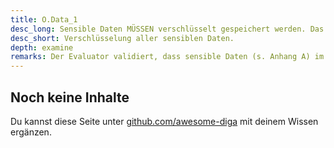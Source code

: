 ```yaml
---
title: O.Data_1
desc_long: Sensible Daten MÜSSEN verschlüsselt gespeichert werden. Das Hintergrundsystem SOLL sensible Daten, verschlüsselt speichern, so dass sie nur von dem Nutzer selber wieder entschlüsselt werden können.
desc_short: Verschlüsselung aller sensiblen Daten.
depth: examine
remarks: Der Evaluator validiert, dass sensible Daten (s. Anhang A) im Hintergrundsystem nur verschlüsselt gespeichert werden. Der Evaluator prüft das Verschlüsselungskonzept des Herstellers und berücksichtigt die Abwägungen des Herstellers in der Risikobetrachtung.
---
```


## Noch keine Inhalte

Du kannst diese Seite unter [github.com/awesome-diga](https://github.com/awesome-diga/tr-faq) mit deinem Wissen ergänzen.
